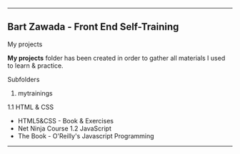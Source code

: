 ------------------------------------------------------------------------------------------
Bart Zawada - Front End Self-Training            
----------------------------------------------------------------------------------------------------

My projects

**My projects** folder has been created in order to gather all materials I used to learn & practice.

Subfolders
1. mytrainings

1.1 HTML & CSS
  - HTML5&CSS - Book & Exercises
  - Net Ninja Course
1.2 JavaScript
  - The Book - O'Reilly's Javascript Programming
----------------------------------------------------------------------------------------------------

